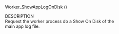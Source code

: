 ﻿   Worker_ShowAppLogOnDisk ()           DESCRIPTION       Request the worker process do a Show On Disk of the       main app log file.      